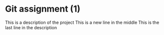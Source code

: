 # Git assignment (1)
This is a description of the project
This is a new line in the middle
This is the last line in the description
